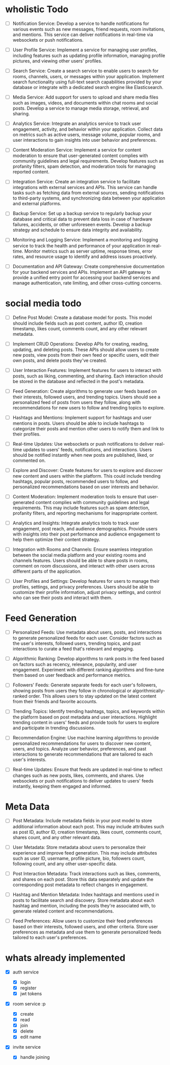# wholistic Todo

- [ ] Notification Service: Develop a service to handle notifications for various events such as new messages, friend requests, room invitations, and mentions. This service can deliver notifications in real-time via websockets or push notifications.

- [ ] User Profile Service: Implement a service for managing user profiles, including features such as updating profile information, managing profile pictures, and viewing other users' profiles.

- [ ] Search Service: Create a search service to enable users to search for rooms, channels, users, or messages within your application. Implement search functionality using full-text search capabilities provided by your database or integrate with a dedicated search engine like Elasticsearch.

- [ ] Media Service: Add support for users to upload and share media files such as images, videos, and documents within chat rooms and social posts. Develop a service to manage media storage, retrieval, and sharing.

- [ ] Analytics Service: Integrate an analytics service to track user engagement, activity, and behavior within your application. Collect data on metrics such as active users, message volume, popular rooms, and user interactions to gain insights into user behavior and preferences.

- [ ] Content Moderation Service: Implement a service for content moderation to ensure that user-generated content complies with community guidelines and legal requirements. Develop features such as profanity filters, spam detection, and moderation tools for managing reported content.

- [ ] Integration Service: Create an integration service to facilitate integrations with external services and APIs. This service can handle tasks such as fetching data from external sources, sending notifications to third-party systems, and synchronizing data between your application and external platforms.

- [ ] Backup Service: Set up a backup service to regularly backup your database and critical data to prevent data loss in case of hardware failures, accidents, or other unforeseen events. Develop a backup strategy and schedule to ensure data integrity and availability.

- [ ] Monitoring and Logging Service: Implement a monitoring and logging service to track the health and performance of your application in real-time. Monitor metrics such as server uptime, response times, error rates, and resource usage to identify and address issues proactively.

- [ ] Documentation and API Gateway: Create comprehensive documentation for your backend services and APIs. Implement an API gateway to provide a unified entry point for accessing your backend services and manage authentication, rate limiting, and other cross-cutting concerns.

# social media todo

- [ ] Define Post Model: Create a database model for posts. This model should include fields such as post content, author ID, creation timestamp, likes count, comments count, and any other relevant metadata.

- [ ] Implement CRUD Operations: Develop APIs for creating, reading, updating, and deleting posts. These APIs should allow users to create new posts, view posts from their own feed or specific users, edit their own posts, and delete posts they've created.

- [ ] User Interaction Features: Implement features for users to interact with posts, such as liking, commenting, and sharing. Each interaction should be stored in the database and reflected in the post's metadata.

- [ ] Feed Generation: Create algorithms to generate user feeds based on their interests, followed users, and trending topics. Users should see a personalized feed of posts from users they follow, along with recommendations for new users to follow and trending topics to explore.

- [ ] Hashtags and Mentions: Implement support for hashtags and user mentions in posts. Users should be able to include hashtags to categorize their posts and mention other users to notify them and link to their profiles.

- [ ] Real-time Updates: Use websockets or push notifications to deliver real-time updates to users' feeds, notifications, and interactions. Users should be notified instantly when new posts are published, liked, or commented on.

- [ ] Explore and Discover: Create features for users to explore and discover new content and users within the platform. This could include trending hashtags, popular posts, recommended users to follow, and personalized recommendations based on user interests and behavior.

- [ ] Content Moderation: Implement moderation tools to ensure that user-generated content complies with community guidelines and legal requirements. This may include features such as spam detection, profanity filters, and reporting mechanisms for inappropriate content.

- [ ] Analytics and Insights: Integrate analytics tools to track user engagement, post reach, and audience demographics. Provide users with insights into their post performance and audience engagement to help them optimize their content strategy.

- [ ] Integration with Rooms and Channels: Ensure seamless integration between the social media platform and your existing rooms and channels features. Users should be able to share posts in rooms, comment on room discussions, and interact with other users across different parts of the application.

- [ ] User Profiles and Settings: Develop features for users to manage their profiles, settings, and privacy preferences. Users should be able to customize their profile information, adjust privacy settings, and control who can see their posts and interact with them.

# Feed Generation

- [ ] Personalized Feeds: Use metadata about users, posts, and interactions to generate personalized feeds for each user. Consider factors such as the user's interests, followed users, trending topics, and past interactions to curate a feed that's relevant and engaging.

- [ ] Algorithmic Ranking: Develop algorithms to rank posts in the feed based on factors such as recency, relevance, popularity, and user engagement. Experiment with different ranking algorithms and fine-tune them based on user feedback and performance metrics.

- [ ] Followers' Feeds: Generate separate feeds for each user's followers, showing posts from users they follow in chronological or algorithmically-ranked order. This allows users to stay updated on the latest content from their friends and favorite accounts.

- [ ] Trending Topics: Identify trending hashtags, topics, and keywords within the platform based on post metadata and user interactions. Highlight trending content in users' feeds and provide tools for users to explore and participate in trending discussions.

- [ ] Recommendation Engine: Use machine learning algorithms to provide personalized recommendations for users to discover new content, users, and topics. Analyze user behavior, preferences, and past interactions to generate recommendations that are tailored to each user's interests.

- [ ] Real-time Updates: Ensure that feeds are updated in real-time to reflect changes such as new posts, likes, comments, and shares. Use websockets or push notifications to deliver updates to users' feeds instantly, keeping them engaged and informed.

# Meta Data

- [ ] Post Metadata: Include metadata fields in your post model to store additional information about each post. This may include attributes such as post ID, author ID, creation timestamp, likes count, comments count, shares count, and any other relevant data.

- [ ] User Metadata: Store metadata about users to personalize their experience and improve feed generation. This may include attributes such as user ID, username, profile picture, bio, followers count, following count, and any other user-specific data.

- [ ] Post Interaction Metadata: Track interactions such as likes, comments, and shares on each post. Store this data separately and update the corresponding post metadata to reflect changes in engagement.

- [ ] Hashtag and Mention Metadata: Index hashtags and mentions used in posts to facilitate search and discovery. Store metadata about each hashtag and mention, including the posts they're associated with, to generate related content and recommendations.

- [ ] Feed Preferences: Allow users to customize their feed preferences based on their interests, followed users, and other criteria. Store user preferences as metadata and use them to generate personalized feeds tailored to each user's preferences.

# whats already implemented

- [x] auth service

  - [x] login
  - [x] register
  - [x] jwt tokens

- [x] room service :p

  - [x] create
  - [x] read
  - [x] join
  - [x] delete
  - [x] edit name

- [x] invite service
  - [x] handle joining
